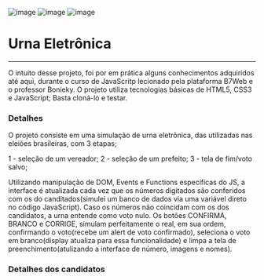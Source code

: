 ![image](https://user-images.githubusercontent.com/107448818/189393525-aa5e5d90-f1fa-47e6-9259-70536ec3a02e.png)
![image](https://user-images.githubusercontent.com/107448818/189393584-5a4f10a2-997c-405b-9599-5e2bcf389e68.png)
![image](https://user-images.githubusercontent.com/107448818/189393794-2ebd4e32-f0b6-4a51-a2e2-72dc216f2012.png)

<h1> Urna Eletrônica </h1>
<hr />
O intuito desse projeto, foi por em prática alguns conhecimentos adquiridos até aqui, durante o curso de JavaScritp lecionado pela plataforma B7Web e o professor Bonieky.
O projeto utiliza tecnologias básicas de HTML5, CSS3 e JavaScript;
Basta cloná-lo e testar.

<h3>Detalhes</h3>

O projeto consiste em uma simulação de urna eletrônica, das utilizadas nas eleiões brasileiras, com 3 etapas;

1 - seleção de um vereador;
2 - seleção de um prefeito;
3 - tela de fim/voto salvo;

Utilizando manipulação de DOM, Events e Functions específicas do JS, a interface é atualizada cada vez que os números digitados são conferidos com os do canditados(simulei um banco de dados via uma variável direto no código JavaScript).
Caso os números não coincidam com os dos candidatos, a urna entende como voto nulo.
Os botões CONFIRMA, BRANCO e CORRIGE, simulam perfeitamente o real, em sua ordem, confirmando o voto(recebe um alert de voto confirmado), seleciona o voto em branco(display atualiza para essa funcionalidade) e limpa a tela de preenchimento(atulizando a interface de número, imagens e nomes).

<h3>Detalhes dos candidatos</h3>
